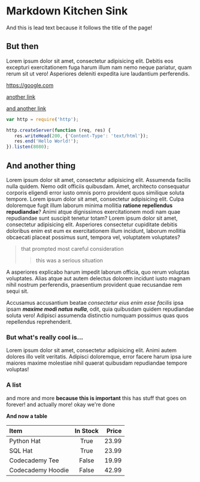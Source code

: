 # Markdown Kitchen Sink

And this is lead text because it follows the title of the page!

## But then

Lorem ipsum dolor sit amet, consectetur adipisicing elit. Debitis eos excepturi exercitationem fuga harum illum
nam nemo neque pariatur, quam rerum sit ut vero! Asperiores deleniti expedita iure laudantium perferendis.

https://google.com

[another link](https://google.com)

[and another link](https://google.com)

 ```javascript
 var http = require('http');

http.createServer(function (req, res) {
    res.writeHead(200, {'Content-Type': 'text/html'});
    res.end('Hello World!');
}).listen(8080);
 ```

## And another thing

Lorem ipsum dolor sit amet, consectetur adipisicing elit. Assumenda facilis nulla quidem. Nemo odit
officiis quibusdam. Amet, architecto consequatur corporis eligendi error iusto omnis porro provident quos
similique soluta tempore. Lorem ipsum dolor sit amet, consectetur adipisicing elit. Culpa doloremque
fugit illum laborum minima mollitia __ratione repellendus repudiandae__? Animi atque dignissimos exercitationem
modi nam quae repudiandae sunt suscipit tenetur totam? Lorem ipsum dolor sit amet, consectetur adipisicing elit.
Asperiores consectetur cupiditate debitis doloribus enim est eum ex exercitationem illum incidunt, laborum
mollitia obcaecati placeat possimus sunt, tempora vel, voluptatem voluptates?

> that prompted most careful consideration
>> this was a serious situation

A asperiores explicabo harum impedit laborum officia, quo rerum voluptas voluptates. Alias atque aut autem
delectus dolorem incidunt iusto magnam nihil nostrum perferendis, praesentium provident quae recusandae rem
sequi sit.

Accusamus accusantium beatae _consectetur eius enim esse facilis_ ipsa ipsam ***maxime modi natus nulla***,
odit,
quia quibusdam quidem repudiandae soluta vero! Adipisci assumenda distinctio numquam possimus quas quos
repellendus reprehenderit.

### But what's really cool is...

Lorem ipsum dolor sit amet, consectetur adipisicing elit. Animi autem dolores illo velit veritatis. Adipisci
doloremque, error facere harum ipsa iure maiores maxime molestiae nihil quaerat quibusdam repudiandae tempore
voluptas!

### A list

and more
and more **because this is important**
this has stuff
that goes on
forever!
and actually more!
okay we're done

**And now a table**

| Item              | In Stock | Price |
|:------------------|:--------:|------:|
| Python Hat        |   True   | 23.99 |
| SQL Hat           |   True   | 23.99 |
| Codecademy Tee    |  False   | 19.99 |
| Codecademy Hoodie |  False   | 42.99 |